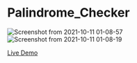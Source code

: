 # Palindrome_Checker
![Screenshot from 2021-10-11 01-08-57](https://user-images.githubusercontent.com/89732980/136715828-186a6049-71b1-41f4-92f9-6368fc7c1c51.png)
![Screenshot from 2021-10-11 01-08-19](https://user-images.githubusercontent.com/89732980/136715829-038ea95f-2afa-448d-a535-334ba5312a7b.png)


 [Live Demo](https://mukhran91.github.io/Palindrome_Checker/) 
 
